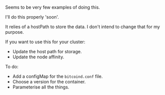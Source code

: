 Seems to be very few examples of doing this.

I'll do this properly 'soon'.

It relies of a hostPath to store the data.  I don't intend to change that for my purpose.

If you want to use this for your cluster:
- Update the host path for storage.
- Update the node affinity.

To do:
- Add a configMap for the `bitcoind.conf` file.
- Choose a version for the container.
- Parameterise all the things.

